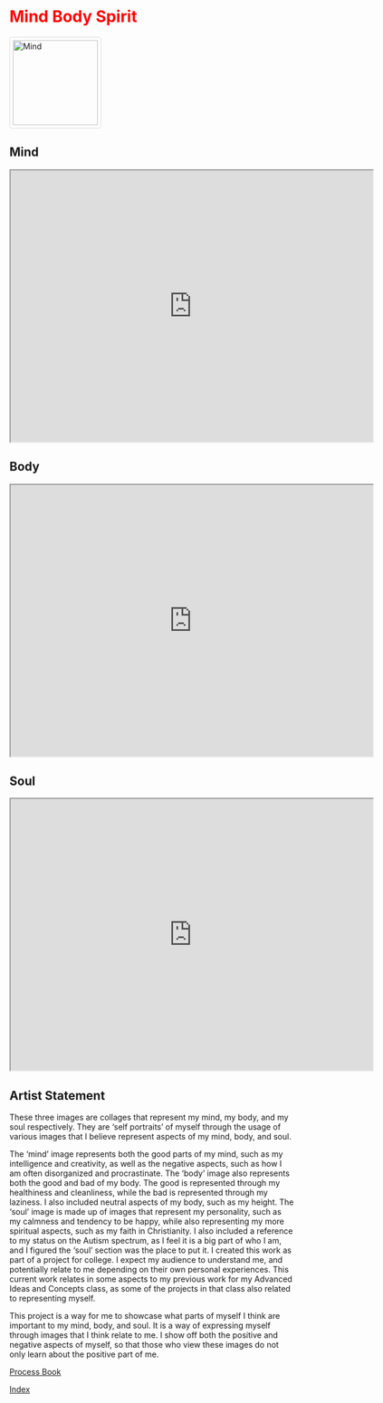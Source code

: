 <DOCTYPE html>
<html lang="en">
<head>
  <title>Mind Body Spirit</title>
<style>
  h1 {color:red;}
</style>
</head>
<body>
<h1>Mind Body Spirit</h1>
<style>
img {
  border: 1px solid #ddd; /* Gray border */
  border-radius: 4px;  /* Rounded border */
  padding: 5px; /* Some padding */
  width: 150px; /* Set a small width */
}

/* Add a hover effect (blue shadow) */
img:hover {
  box-shadow: 0 0 2px 1px rgba(0, 140, 186, 0.5);
}
</style>
<body>

<a target="_blank" href="img_forest.jpg">
  <img src="https://drive.google.com/file/d/1hhuKmugbsNHRpw0ERg7Otg5WMw6facCQ/preview" alt="Mind">
</a>

</body>
<h2>Mind</h2>
<iframe src="https://drive.google.com/file/d/1hhuKmugbsNHRpw0ERg7Otg5WMw6facCQ/preview" width="640" height="480" allow="autoplay"></iframe>
<h2>Body</h2>
<iframe src="https://drive.google.com/file/d/12Km7-trKWVEWX-rmZvIoLTnm7acK-CJp/preview" width="640" height="480" allow="autoplay"></iframe>
<h2>Soul</h2>
<iframe src="https://drive.google.com/file/d/1C1dfL9yqfZ4M3aXDa1jkLwAZogOgnmU_/preview" width="640" height="480" allow="autoplay"></iframe>
<h2>Artist Statement</h2>

<p>These three images are collages that represent my mind, my body, and my soul respectively. They are
‘self portraits’ of myself through the usage of various images that I believe represent aspects of my mind,
body, and soul.</p>
<p>The ‘mind’ image represents both the good parts of my mind, such as my intelligence and creativity, as
well as the negative aspects, such as how I am often disorganized and procrastinate. The ‘body’ image
also represents both the good and bad of my body. The good is represented through my healthiness and
cleanliness, while the bad is represented through my laziness. I also included neutral aspects of my body,
such as my height. The ‘soul’ image is made up of images that represent my personality, such as my
calmness and tendency to be happy, while also representing my more spiritual aspects, such as my faith
in Christianity. I also included a reference to my status on the Autism spectrum, as I feel it is a big part of
who I am, and I figured the ‘soul’ section was the place to put it. I created this work as part of a project for
college. I expect my audience to understand me, and potentially relate to me depending on their own
personal experiences. This current work relates in some aspects to my previous work for my Advanced
Ideas and Concepts class, as some of the projects in that class also related to representing myself.</p>
<p>This project is a way for me to showcase what parts of myself I think are important to my mind, body, and
soul. It is a way of expressing myself through images that I think relate to me. I show off both the positive
and negative aspects of myself, so that those who view these images do not only learn about the positive
part of me.</p>
<a href="https://drive.google.com/file/d/1neVbPBMBj9NrBDxcGHEQSmMid6aqC_tm/view">Process Book</a>

<a href="https://gavin-casey.github.io/index.html/">Index</a>
